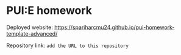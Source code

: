 # PUI:E homework

Deployed website: https://spariharcmu24.github.io/pui-homework-template-advanced/

Repository link: `add the URL to this repository`
